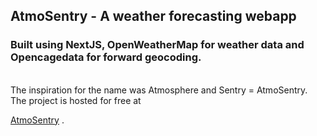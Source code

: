 ## AtmoSentry - A weather forecasting webapp

### Built using NextJS, OpenWeatherMap for weather data and Opencagedata for forward geocoding.

<br/>
The inspiration for the name was Atmosphere and Sentry = AtmoSentry. The project is hosted for free at

[AtmoSentry](https://atmosentry.vercel.app) .
